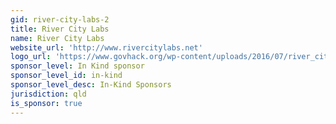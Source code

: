 ```yaml
---
gid: river-city-labs-2
title: River City Labs
name: River City Labs
website_url: 'http://www.rivercitylabs.net'
logo_url: 'https://www.govhack.org/wp-content/uploads/2016/07/river_city_labs.png'
sponsor_level: In Kind sponsor
sponsor_level_id: in-kind
sponsor_level_desc: In-Kind Sponsors
jurisdiction: qld
is_sponsor: true
---
```

